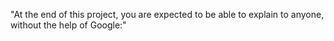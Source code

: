 "At the end of this project, you are expected to be able to explain to anyone, without the help of Google:" 

